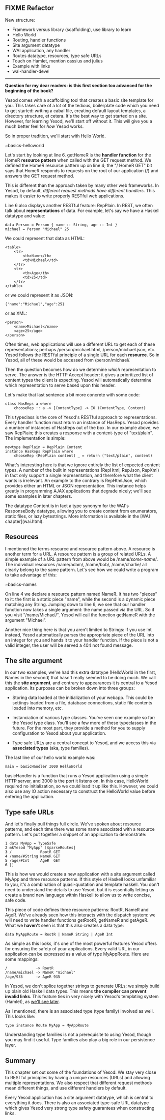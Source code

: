 ## FIXME Refactor

New structure:

* Framework versus library (scaffolding), use library to learn
* Hello World
* Routing, handler functions
* Site argument datatype
* WAI application, any handler
* Routes datatype, resources, type safe URLs
* Touch on Hamlet, mention cassius and julius
* Example with links
* wai-handler-devel

<hr>

__Question for my dear readers: is this first section too advanced for the beginning of the book?__

Yesod comes with a scaffolding tool that creates a basic site template for you. This takes care of a lot of the tedious, boilerplate code which you need to get started: writing a cabal file, creating default layout templates, a directory structure, et cetera. It's the best way to get started on a site. However, for learning Yesod, we'll start off without it. This will give you a much better feel for *how* Yesod works.

So in proper tradition, we'll start with Hello World.

~basics-helloworld

Let's start by looking at line 6. getHomeR is the **handler function** for the HomeR **resource pattern** when called with the GET request method. We defined the HomeR resource pattern up on line 4; the "/ HomeR GET" bit says that HomeR responds to requests on the root of our application (/) and answers the GET request method.

This is different than the approach taken by many other web frameworks. In Yesod, by default, *different request methods have different handlers*. This makes it easier to write properly RESTful web applications.

Line 6 also displays another RESTful feature: RepPlain. In REST, we often talk about **representations** of data. For example, let's say we have a Haskell datatype and value:

    data Person = Person { name :: String, age :: Int }
    michael = Person "Michael" 25

We could represent that data as HTML:

    <table>
        <tr>
            <th>Name</th>
            <td>Michael</td>
        </tr>
        <tr>
            <th>Age</th>
            <td>25</td>
        </tr>
    </table>

or we could represent it as JSON:

    {"name":"Michael","age":25}

or as XML:

    <person>
        <name>Michael</name>
        <age>25</age>
    </person>

Often times, web applications will use a different URL to get each of these representations; perhaps /person/michael.html, /person/michael.json, etc. Yesod follows the RESTful principle of a single URL for each **resource**. So in Yesod, all of these would be accessed from /person/michael/.

Then the question becomes how do we determine *which* representation to serve. The answer is the HTTP Accept header: it gives a prioritized list of content types the client is expecting. Yesod will automatically determine which representation to serve based upon this header.

Let's make that last sentence a bit more concrete with some code:

    class HasReps a where
        chooseRep :: a -> [ContentType] -> IO (ContentType, Content)

This typeclass is the core of Yesod's RESTful approach to representations. Every handler function must return an instance of HasReps. Yesod provides a number of instances of HasReps out of the box. In our example above, we saw RepPlain; this creates a response with a content-type of "text/plain". The implementation is simple:

    newtype RepPlain = RepPlain Content
    instance HasReps RepPlain where
        chooseRep (RepPlain content) _ = return ("text/plain", content)

What's interesting here is that we ignore entirely the list of expected content types. A number of the built in representations (RepHtml, RepJson, RepXml) in fact only support a single representation, and therefore what the client wants is irrelevant. An example to the contrary is RepHtmlJson, which provides either an HTML or JSON representation. This instance helps greatly in programming AJAX applications that degrade nicely; we'll see some examples in later chapters.

<p class="advanced">The datatype Content is in fact a type synonym for the WAI's ResponseBody datatype, allowing you to create content from enumerators, static files, or lazy bytestrings. More information is available in the [WAI chapter](wai.html).</p>

## Resources

I mentioned the terms resource and resource pattern above. A resource is another term for a URL. A resource pattern is a group of related URLs. A simple example of a URL pattern from above would be /name/*some-name*/. The individual resources /name/adam/, /name/bob/, /name/charlie/ all clearly belong to the same pattern. Let's see how we could write a program to take advantage of this:

~basics-names

On line 4 we declare a resource pattern named NameR. It has two "pieces" to it: the first is a static piece "name", while the second is a dynamic piece matching any String. Jumping down to line 6, we see that our handler function now takes a single argument: the name passed via the URL. So if you visit "/name/Michael/", Yesod will call the function getNameR with the argument "Michael".

Another nice thing here is that you aren't limited to Strings: if you use Int instead, Yesod automatically parses the appropriate piece of the URL into an integer for you and hands it to your handler function. If the piece is not a valid integer, the user will be served a 404 not found message.

## The site argument

In our two examples, we've had this extra datatype (HelloWorld in the first, Names in the second) that hasn't really seemed to be doing much. We call this the **site argument**, and contrary to appearances it is central to a Yesod application. Its purposes can be broken down into three groups:

* Storing data loaded at the initialization of your webapp. This could be settings loaded from a file, database connections, static file contents loaded into memory, etc.

* Instanciation of various type classes. You've seen one example so far: the Yesod type class. You'll see a few more of these typeclasses in the future. For the most part, they provide a method for you to supply configuration to Yesod about your application.

* Type safe URLs are a central concept to Yesod, and we access this via **associated types** (aka, type families).

The last line of our hello world example was:

    main = basicHandler 3000 HelloWorld

basicHandler is a function that runs a Yesod application using a simple HTTP server, and 3000 is the port it listens on. In this case, HelloWorld required no initialization, so we could load it up like this. However, we could also use any IO action necessary to construct the HelloWorld value before entering the application.

## Type safe URLs

And let's finally pull things full circle. We've spoken about resource patterns, and each time there was some name associated with a resource pattern. Let's put together a snippet of an application to demonstrate:

    1 data MyApp = TypeSafe
    2 mkYesod "MyApp" [$parseRoutes|
    3 /             RootR GET
    4 /name/#String NameR GET
    5 /age/#Int     AgeR  GET
    6 |]

This is how we would create a new application with a site argument called MyApp and three resource patterns. If this style of Haskell looks unfamiliar to you, it's a combination of quasi-quotation and template haskell. You don't need to understand the details to use Yesod, but it is essentially letting us create a brand new language within Haskell to allow us to write concise, safe code.

This piece of code defines three resource patterns: RootR, NameR and AgeR. We've already seen how this interacts with the dispatch system: we will need to write handler functions getRootR, getNameR and getAgeR. What we **haven't** seen is that this also creates a data type:

    data MyAppRoute = RootR | NameR String | AgeR Int

As simple as this looks, it's one of the most powerful features Yesod offers for ensuring the safety of your applications. Every valid URL in our application can be expressed as a value of type MyAppRoute. Here are some mappings:

    /             -> RootR
    /name/michael -> NameR "michael"
    /age/935      -> AgeR 935

In Yesod, we don't splice together strings to generate URLs; we simply build up plain old Haskell data types. This means **the compiler can prevent invalid links**. This feature ties in very nicely with Yesod's templating system (Hamlet), as [we'll see later](../templates/).

As I mentioned, there is an associated type (type family) involved as well. This looks like:

    type instance Route MyApp = MyAppRoute

Understanding type families is not a prerequisite to using Yesod, though you may find it useful. Type families also play a big role in our persistence layer.

## Summary

This chapter set out some of the foundations of Yesod. We stay very close to RESTful principles by having a unique resources (URLs) and allowing multiple representations. We also respect that different request methods mean different things, and use different handlers by default.

Every Yesod application has a site argument datatype, which is central to everything it does. There is also an associated type-safe URL datatype which gives Yesod very strong type safety guarantees when constructing links.
